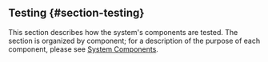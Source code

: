 ## Testing {#section-testing}

This section describes how the system's components are tested. The section is organized by 
component; for a description of the purpose of each component, please see
[System Components](#section-design-components).
